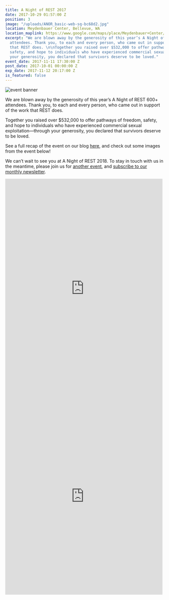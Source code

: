 ```yaml
---
title: A Night of REST 2017
date: 2017-10-29 01:57:00 Z
position: 3
image: "/uploads/ANOR_basic-web-sq-bc68d2.jpg"
location: Meydenbauer Center, Bellevue, WA
location_maplink: https://www.google.com/maps/place/Meydenbauer+Center/@47.615916,-122.191856,15z/data=!4m2!3m1!1s0x0:0x36097b4fff1c20b9?sa=X&ved=0ahUKEwj3l5m93pTXAhXCKWMKHcV9ATYQ_BIIejAN
excerpt: "We are blown away by the generosity of this year’s A Night of REST 600+
  attendees. Thank you, to each and every person, who came out in support of the work
  that REST does. \n\nTogether you raised over $532,000 to offer pathways of freedom,
  safety, and hope to individuals who have experienced commercial sexual exploitation—through
  your generosity, you declared that survivors deserve to be loved."
event_date: 2017-11-11 17:30:00 Z
post_date: 2017-10-01 00:00:00 Z
exp_date: 2017-11-12 20:17:00 Z
is_featured: false
---
```


![event banner](/uploads/ANOR_post-event-social.jpg)


We are blown away by the generosity of this year’s A Night of REST 600+ attendees. Thank you, to each and every person, who came out in support of the work that REST does. 

Together you raised over $532,000 to offer pathways of freedom, safety, and hope to individuals who have experienced commercial sexual exploitation—through your generosity, you declared that survivors deserve to be loved.

See a full recap of the event on our blog [here](https://iwantrest.com/blog/i-am-loved-a-night-of-rest-2017/), and check out some images from the event below!

We can’t wait to see you at A Night of REST 2018. To stay in touch with us in the meantime, please join us for [another event](https://iwantrest.com/events/), and [subscribe to our monthly newsletter](https://visitor.r20.constantcontact.com/manage/optin?v=001_5zlyb4bc8LXiAXbJDO6MwMf3S-JG9MRwVDG338L9gRbJq2WVZlIZ9gRpf-jYBw4Fp4JTIOPUAPNpDyGZI-wR86D0YAuTQL9wwT36SfM1QxPDLjb9_QeUaLx_c3bO7HLj6dNbTgfHXxw8qz7VqPa6NV6hPHFWbsAEZzJXlQ-uyQ%3D). 

<iframe src="https://www.facebook.com/plugins/post.php?href=https%3A%2F%2Fwww.facebook.com%2Fmedia%2Fset%2F%3Fset%3Da.1514401308650037.1073741834.124248787665303%26type%3D3&width=500" width="500" height="695" style="border:none;overflow:hidden" scrolling="no" frameborder="0" allowTransparency="true"></iframe>

<iframe src="https://www.facebook.com/plugins/post.php?href=https%3A%2F%2Fwww.facebook.com%2Fmedia%2Fset%2F%3Fset%3Da.1506513096105525.1073741833.124248787665303%26type%3D3&width=500" width="500" height="626" style="border:none;overflow:hidden" scrolling="no" frameborder="0" allowTransparency="true"></iframe>

